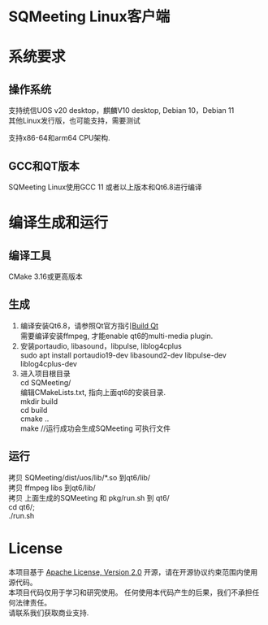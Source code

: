 # SQMeeting Linux客户端

# 系统要求

## 操作系统
支持统信UOS v20 desktop，麒麟V10 desktop, Debian 10，Debian 11  
其他Linux发行版，也可能支持，需要测试

支持x86-64和arm64 CPU架构.

## GCC和QT版本

SQMeeting Linux使用GCC 11 或者以上版本和Qt6.8进行编译

# 编译生成和运行

## 编译工具
CMake 3.16或更高版本

## 生成
1. 编译安装Qt6.8，请参照Qt官方指引[Build Qt](https://wiki.qt.io/Get_the_Source)   
   需要编译安装ffmpeg, 才能enable qt6的multi-media plugin.  
2. 安装portaudio, libasound，libpulse, liblog4cplus  
   sudo apt install portaudio19-dev libasound2-dev libpulse-dev liblog4cplus-dev
4. 进入项目根目录  
   cd SQMeeting/  
   编辑CMakeLists.txt, 指向上面qt6的安装目录.    
   mkdir build  
   cd build  
   cmake ..  
   make   //运行成功会生成SQMeeting 可执行文件

## 运行
   拷贝 SQMeeting/dist/uos/lib/*.so 到qt6/lib/  
   拷贝 ffmpeg libs 到qt6/lib/  
   拷贝 上面生成的SQMeeting 和 pkg/run.sh 到 qt6/   
   cd qt6/;  
   ./run.sh 

# License
本项目基于 [Apache License, Version 2.0](./LICENSE) 开源，请在开源协议约束范围内使用源代码。  
本项目代码仅用于学习和研究使用。 任何使用本代码产生的后果，我们不承担任何法律责任。  
请联系我们获取商业支持.
